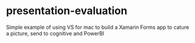 # presentation-evaluation
Simple example of using VS for mac to build a Xamarin Forms app to cature a picture, send to cognitive and PowerBI
